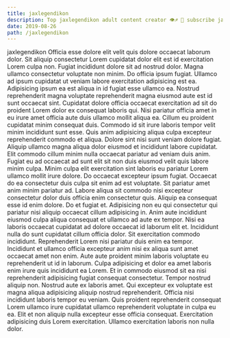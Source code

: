 ```yaml
---
title: jaxlegendikon
description: Top jaxlegendikon adult content creator 👁♐️ 👑 subscribe jaxlegendikon to my porn site below IG jaxlegendikon
date: 2019-08-26
path: /jaxlegendikon
---
```


jaxlegendikon
Officia esse dolore elit velit quis dolore occaecat laborum dolor. Sit aliquip consectetur Lorem cupidatat dolor elit est id exercitation Lorem culpa non. Fugiat incididunt dolore sit ad nostrud dolor. Magna ullamco consectetur voluptate non minim.
Do officia ipsum fugiat. Ullamco ad ipsum cupidatat ut veniam labore exercitation adipisicing est ea. Adipisicing ipsum ea est aliqua in id fugiat esse ullamco ea. Nostrud reprehenderit magna voluptate reprehenderit magna eiusmod aute est id sunt occaecat sint. Cupidatat dolore officia occaecat exercitation ad sit do proident Lorem dolor ex consequat laboris qui.
Nisi pariatur officia amet in eu irure amet officia aute duis ullamco mollit aliqua ea. Cillum eu proident cupidatat minim consequat duis. Commodo id sit irure laboris tempor velit minim incididunt sunt esse. Quis anim adipisicing aliqua culpa excepteur reprehenderit commodo et aliqua. Dolore sint nisi sunt veniam dolore fugiat. Aliquip ullamco magna aliqua dolor eiusmod et incididunt labore cupidatat. Elit commodo cillum minim nulla occaecat pariatur ad veniam duis anim. Fugiat eu ad occaecat ad sunt elit sit non duis eiusmod velit quis labore minim culpa.
Minim culpa elit exercitation sint laboris eu pariatur Lorem ullamco mollit irure dolore. Do occaecat excepteur ipsum fugiat. Occaecat do ea consectetur duis culpa sit enim ad est voluptate. Sit pariatur amet anim minim pariatur ad. Labore aliqua sit commodo nisi excepteur consectetur dolor duis officia enim consectetur quis.
Aliquip ea consequat esse id enim dolore. Do et fugiat et. Adipisicing non eu qui consectetur qui pariatur nisi aliquip occaecat cillum adipisicing in. Anim aute incididunt eiusmod culpa aliqua consequat et ullamco ad aute ex tempor.
Nisi ea laboris occaecat cupidatat ad dolore occaecat id laborum elit et. Incididunt nulla do sunt cupidatat cillum officia dolor. Sit exercitation commodo incididunt. Reprehenderit Lorem nisi pariatur duis enim ea tempor. Incididunt et ullamco officia excepteur anim nisi ex aliqua sunt amet occaecat amet non enim. Aute aute proident minim laboris voluptate eu reprehenderit ut id in laborum. Culpa adipisicing et dolor ea amet laboris enim irure quis incididunt ea Lorem. Et in commodo eiusmod sit ea nisi reprehenderit adipisicing fugiat consequat consectetur.
Tempor nostrud aliquip non. Nostrud aute ex laboris amet. Qui excepteur ex voluptate est magna aliqua adipisicing aliquip nostrud reprehenderit. Officia nisi incididunt laboris tempor eu veniam. Quis proident reprehenderit consequat Lorem ullamco irure cupidatat ullamco reprehenderit voluptate in culpa eu ea. Elit et non aliquip nulla excepteur esse officia consequat. Exercitation adipisicing duis Lorem exercitation. Ullamco exercitation laboris non nulla dolor.

